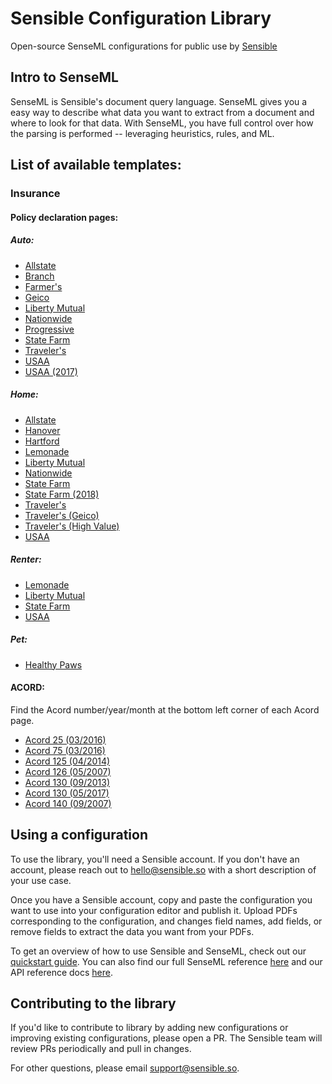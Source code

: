 # Sensible Configuration Library

Open-source SenseML configurations for public use by [Sensible](https://www.sensible.so/)

## Intro to SenseML
SenseML is Sensible's document query language. SenseML gives you a easy way to describe what data you want to extract from a document and where to look for that data. With SenseML, you have full control over how the parsing is performed -- leveraging heuristics, rules, and ML.

## List of available templates: 
### Insurance
#### Policy declaration pages:
##### Auto:
- [Allstate](./insurance/policy_dec_pages/auto_policy/allstate.json)
- [Branch](./insurance/policy_dec_pages/auto_policy/branch.json)
- [Farmer's](./insurance/policy_dec_pages/auto_policy/farmers.json)
- [Geico](./insurance/policy_dec_pages/auto_policy/geico.json)
- [Liberty Mutual](./insurance/policy_dec_pages/auto_policy/liberty_mutual.json)
- [Nationwide](./insurance/policy_dec_pages/auto_policy/nationwide.json)
- [Progressive](./insurance/policy_dec_pages/auto_policy/progressive.json)
- [State Farm](./insurance/policy_dec_pages/auto_policy/state_farm.json)
- [Traveler's](./insurance/policy_dec_pages/auto_policy/travelers.json)
- [USAA](./insurance/policy_dec_pages/auto_policy/usaa/usaa.json)
- [USAA (2017)](./insurance/policy_dec_pages/auto_policy/usaa/usaa_ma.json)
##### Home:
- [Allstate](./insurance/policy_dec_pages/home_policy/allstate.json)
- [Hanover](./insurance/policy_dec_pages/home_policy/hanover.json)
- [Hartford](./insurance/policy_dec_pages/home_policy/hartford.json)
- [Lemonade](./insurance/policy_dec_pages/home_policy/lemonade.json)
- [Liberty Mutual](./insurance/policy_dec_pages/home_policy/liberty_mutual.json)
- [Nationwide](./insurance/policy_dec_pages/home_policy/nationwide.json)
- [State Farm](./insurance/policy_dec_pages/home_policy/state_farm/state_farm.json)
- [State Farm (2018)](./insurance/policy_dec_pages/home_policy/state_farm/state_farm_short.json)
- [Traveler's](./insurance/policy_dec_pages/home_policy/travelers/travelers.json)
- [Traveler's (Geico)](./insurance/policy_dec_pages/home_policy/travelers/travelers_geico.json)
- [Traveler's (High Value)](./insurance/policy_dec_pages/home_policy/travelers/travelers_high_value.json)
- [USAA](./insurance/policy_dec_pages/home_policy/usaa.json)

##### Renter:
- [Lemonade](./insurance/policy_dec_pages/renters_policy/lemonade.json)
- [Liberty Mutual](./insurance/policy_dec_pages/renters_policy/liberty_mutual.json)
- [State Farm ](./insurance/policy_dec_pages/renters_policy/state_farm.json)
- [USAA](./insurance/policy_dec_pages/renters_policy/usaa.json)


##### Pet:
- [Healthy Paws](./insurance/policy_dec_pages/pet_policy/healthy_paws.json)

#### ACORD:
Find the Acord number/year/month at the bottom left corner of each Acord page.

- [Acord 25 (03/2016)](./insurance/acords/acord_25/03_2016.json)
- [Acord 75 (03/2016)](./insurance/acords/acord_75/03_2016.json)
- [Acord 125 (04/2014)](./insurance/acords/acord_125/04_2014.json)
- [Acord 126 (05/2007)](./insurance/acords/acord_126/05_2007.json)
- [Acord 130 (09/2013)](./insurance/acords/acord_130/05_2017.json)
- [Acord 130 (05/2017)](./insurance/acords/acord_130/09_2013.json)
- [Acord 140 (09/2007)](./insurance/acords/acord_140/09_2007.json)


## Using a configuration
To use the library, you'll need a Sensible account. If you don't have an account, please reach out to hello@sensible.so with a short description of your use case. 

Once you have a Sensible account, copy and paste the configuration you want to use into your configuration editor and publish it. Upload PDFs corresponding to the configuration, and changes field names, add fields, or remove fields to extract the  data you want from your PDFs.

To get an overview of how to use Sensible and SenseML, check out our [quickstart guide](https://docs.sensible.so/docs/quickstart). You can also find our full SenseML reference [here](https://docs.sensible.so/docs/senseml-reference-introduction) and our API reference docs [here](https://docs.sensible.so/reference). 

## Contributing to the library
If you'd like to contribute to library by adding new configurations or improving existing configurations, please open a PR. The Sensible team will review PRs periodically and pull in changes. 

For other questions, please email support@sensible.so. 
